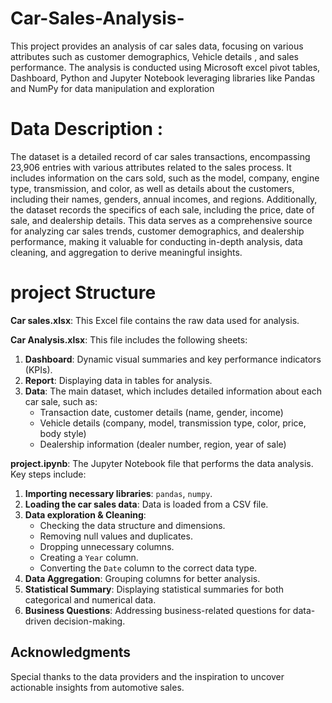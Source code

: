 # Car-Sales-Analysis-
This project provides an analysis of car sales data, focusing on various attributes such as customer demographics, Vehicle details , and sales performance. The analysis is conducted using Microsoft excel pivot tables, Dashboard, Python and Jupyter Notebook  leveraging libraries like Pandas and NumPy for data manipulation and exploration  

 # Data Description :
The dataset is a detailed record of car sales transactions, encompassing 23,906 entries with various attributes related to the sales process. It includes information on the cars sold, such as the model, company, engine type, transmission, and color, as well as details about the customers, including their names, genders, annual incomes, and regions. Additionally, the dataset records the specifics of each sale, including the price, date of sale, and dealership details. This data serves as a comprehensive source for analyzing car sales trends, customer demographics, and dealership performance, making it valuable for conducting in-depth analysis, data cleaning, and aggregation to derive meaningful insights.  

# project Structure 
**Car sales.xlsx**: This Excel file contains the raw data used for analysis.  

**Car Analysis.xlsx**: This file includes the following sheets:  
1. **Dashboard**: Dynamic visual summaries and key performance indicators (KPIs).  
2. **Report**: Displaying data in tables for analysis.  
3. **Data**: The main dataset, which includes detailed information about each car sale, such as:  
   - Transaction date, customer details (name, gender, income)  
   - Vehicle details (company, model, transmission type, color, price, body style)  
   - Dealership information (dealer number, region, year of sale)  

**project.ipynb**: The Jupyter Notebook file that performs the data analysis. Key steps include:

1. **Importing necessary libraries**: `pandas`, `numpy`.  
2. **Loading the car sales data**: Data is loaded from a CSV file.  
3. **Data exploration & Cleaning**:  
   - Checking the data structure and dimensions.  
   - Removing null values and duplicates.  
   - Dropping unnecessary columns.  
   - Creating a `Year` column.  
   - Converting the `Date` column to the correct data type.  
4. **Data Aggregation**: Grouping columns for better analysis.  
5. **Statistical Summary**: Displaying statistical summaries for both categorical and numerical data.  
6. **Business Questions**: Addressing business-related questions for data-driven decision-making.


## Acknowledgments

Special thanks to the data providers and the inspiration to uncover actionable insights from automotive sales.

